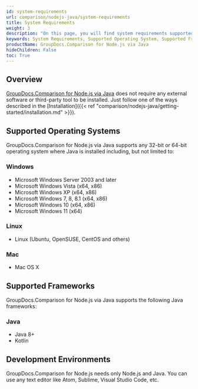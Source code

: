 ```yaml
---
id: system-requirements
url: comparison/nodejs-java/system-requirements
title: System Requirements
weight: 3
description: "On this page, you will find system requirements supported platforms, development environments. GroupDocs.Comparison for Node.js via Java does not require any external software or third party tool to be installed."
keywords: System Requirements, Supported Operating System, Supported Frameworks
productName: GroupDocs.Comparison for Node.js via Java
hideChildren: False
toc: True
---
```


## Overview

[GroupDocs.Comparison for Node.js via Java](https://products.groupdocs.com/comparison/nodejs-java) does not require any external software or third-party tool to be installed. Just follow one of the ways described in the [Installation]({{< ref "comparison/nodejs-java/getting-started/installation.md" >}}).

## Supported Operating Systems

GroupDocs.Comparison for Node.js via Java supports any 32-bit or 64-bit operating system where Java is installed including, but not limited to:

### Windows

- Microsoft Windows Server 2003 and later
- Microsoft Windows Vista (x64, x86)
- Microsoft Windows XP (x64, x86)
- Microsoft Windows 7, 8, 8.1 (x64, x86)
- Microsoft Windows 10 (x64, x86)
- Microsoft Windows 11 (x64)

### Linux

- Linux (Ubuntu, OpenSUSE, CentOS and others)

### Mac

- Mac OS X

## Supported Frameworks

GroupDocs.Comparison for Node.js via Java supports the following Java frameworks:

### Java
- Java 8+
- Kotlin

## Development Environments

GroupDocs.Comparison for Node.js needs only Node.js and Java. You can use any text editor like Atom, Sublime, Visual Studio Code, etc.
